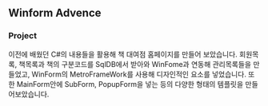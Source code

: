 ## Winform Advence

### Project
이전에 배웠던 C#의 내용들을 활용해 책 대여점 홈페이지를 만들어 보았습니다. 회원목록, 책목록과 책의 구분코드를 SqlDB에서 받아와 WinFome과 연동해 관리목록들을 만들었고, 
WinForm의 MetroFrameWork를 사용해 디자인적인 요소를 넣었습니다. 또한 MainForm안에 SubForm, PopupForm을 넣는 등의 다양한 형태의 템플릿을 만들어보았습니다.
